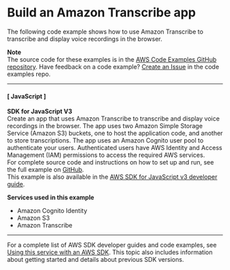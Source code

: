 # Build an Amazon Transcribe app<a name="example_cross_TranscriptionApp_section"></a>

The following code example shows how to use Amazon Transcribe to transcribe and display voice recordings in the browser\.

**Note**  
The source code for these examples is in the [AWS Code Examples GitHub repository](https://github.com/awsdocs/aws-doc-sdk-examples)\. Have feedback on a code example? [Create an Issue](https://github.com/awsdocs/aws-doc-sdk-examples/issues/new/choose) in the code examples repo\. 

------
#### [ JavaScript ]

**SDK for JavaScript V3**  
 Create an app that uses Amazon Transcribe to transcribe and display voice recordings in the browser\. The app uses two Amazon Simple Storage Service \(Amazon S3\) buckets, one to host the application code, and another to store transcriptions\. The app uses an Amazon Cognito user pool to authenticate your users\. Authenticated users have AWS Identity and Access Management \(IAM\) permissions to access the required AWS services\.   
 For complete source code and instructions on how to set up and run, see the full example on [GitHub](https://github.com/awsdocs/aws-doc-sdk-examples/tree/main/javascriptv3/example_code/cross-services/transcription-app)\.   
This example is also available in the [AWS SDK for JavaScript v3 developer guide](https://docs.aws.amazon.com/sdk-for-javascript/v3/developer-guide/transcribe-app.html)\.  

**Services used in this example**
+ Amazon Cognito Identity
+ Amazon S3
+ Amazon Transcribe

------

For a complete list of AWS SDK developer guides and code examples, see [Using this service with an AWS SDK](getting-started-sdk.md#sdk-general-information-section)\. This topic also includes information about getting started and details about previous SDK versions\.